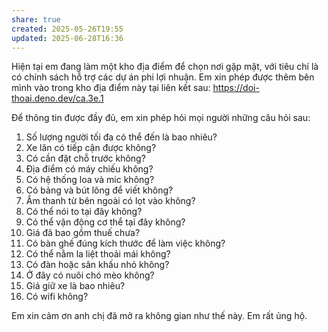 ```yaml
---
share: true
created: 2025-05-26T19:55
updated: 2025-06-28T16:36
---
```

Hiện tại em đang làm một kho địa điểm để chọn nơi gặp mặt, với tiêu chí là có chính sách hỗ trợ các dự án phi lợi nhuận. Em xin phép được thêm bên mình vào trong kho địa điểm này tại liên kết sau: https://doi-thoai.deno.dev/ca.3e.1

Để thông tin được đầy đủ, em xin phép hỏi mọi người những câu hỏi sau:

1. Số lượng người tối đa có thể đến là bao nhiêu?
2. Xe lăn có tiếp cận được không?
3. Có cần đặt chỗ trước không?
4. Địa điểm có máy chiếu không?
5. Có hệ thống loa và mic không?
6. Có bảng và bút lông để viết không?
7. Âm thanh từ bên ngoài có lọt vào không?
8. Có thể nói to tại đây không?
9. Có thể vận động cơ thể tại đây không?
10. Giá đã bao gồm thuế chưa?
11. Có bàn ghế đúng kích thước để làm việc không?
12. Có thể nằm la liệt thoải mái không?
13. Có đàn hoặc sân khấu nhỏ không?
14. Ở đây có nuôi chó mèo không?
15. Giá giữ xe là bao nhiêu?
16. Có wifi không?

Em xin cảm ơn anh chị đã mở ra không gian như thế này. Em rất ủng hộ.